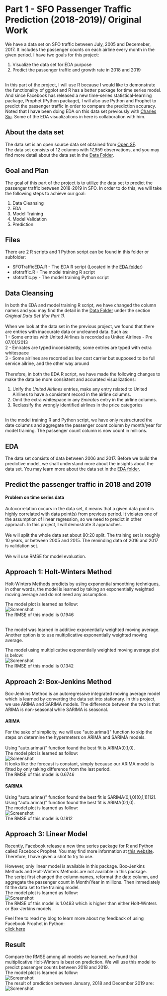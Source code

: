 # Part 1 - SFO Passenger Traffic Prediction (2018-2019)/ Original Work

We have a data set on SFO traffic between July, 2005 and Decemeber, 2017. It includes the passenger counts on each airline every month in the given period. I have two goals for this project:<br>
<ol>
<li>Visualize the data set for EDA purpose</li>
<li>Predict the passenger traffic and growth rate in 2018 and 2019</li>
</ol>
<br>
In this part of the project, I will use R because I would like to demonstrate the functionality of ggplot and R has a better package for time series model. And since Facebook has released a new time-series statistical-learning package, Prophet (Python package), I will also use Python and Prophet to predict the passenger traffic in order to compare the prediction accuracy.
<br>
Noted that I have been doing EDA on this data set previously with <a href="https://github.com/chunheisiu">Charles Siu</a>. Some of the EDA visualizations in here is collaboration with him. 

## About the data set
The data set is an open source data set obtained from <a href="https://datasf.org/opendata/">Open SF</a>.
<br>
The data set consists of 12 columns with 17,959 observations, and you may find more detail about the data set in the [Data Folder](../Data).

## Goal and Plan
The goal of this part of the project is to utilize the data set to predict the passenger traffic between 2018-2019 in SFO. In order to do this, we will take the following steps to achieve our goal:<br>
<ol>
	<li>Data Cleansing</li>
	<li>EDA</li>
	<li>Model Training</li>
	<li>Model Validation</li>
	<li>Prediction</li>
</ol>

## Files
There are 2 R scripts and 1 Python script can be found in this folder or subfolder:
<ul>
	<li>SFOTrafficEDA.R - The EDA R script (Located in the <a href="https://github.com/jacquessham/sfotraffic/tree/master/Part1/EDA">EDA folder</a>)</li>
	<li>sfotraffic.R - The model training R script</li>
	<li>sfotraffic.py - The model training Python script</li>
</ul>

## Data Cleansing
In both the EDA and model training R script, we have changed the column names and you may find the detail in the [Data Folder](../Data) under the section <i>Original Data Set (For Part 1)</i>. 
<br>
<br>
When we look at the data set in the previous project, we found that there are entries with inaccurate data or uncleaned data. Such as:<br>
1 - Some entries with United Airlines is recorded as United Airlines - Pre 07/01/2013<br>
2 - Emirates are typed inconsistently, some entries are typed with extra whitespace<br>
3 - Some airlines are recorded as low cost carrier but supposed to be full service ailrine, and the other way around<br>
<br>
Therefore, in both the EDA R script, we have made the following changes to make the data be more consistent and accurated visualizations:
<ol>
	<li>Unify the <i>United Airlines</i> entries, make any entry related to United Airlines to have a consistent record in the airline columns.</li>
	<li>Omit the extra whitespace in any <i>Emirates</i> entry in the airline columns.</li>
	<li>Reclassify the wrongly identified airlines in the price categories</li>
</ol>
<br>
In the model training R and Python script, we have only restructured the date columns and aggregate the passenger count column by month/year for model training. The passenger count column is now count in millions.

## EDA
The data set consists of data between 2006 and 2017. Before we build the predictive model, we shall understand more about the insights about the data set. You may learn more about the data set in the <a href="https://github.com/jacquessham/sfotraffic/tree/master/Part1/EDA">EDA folder</a>.

## Predict the passenger traffic in 2018 and 2019
#### Problem on time series data
Autocorrelation occurs in the data set, it means that a given data point is highly correlated with data point(s) from previous period. It violates one of the assumption of linear regression, so we need to predict in other approach. In this project, I will demostrate 3 approaches.<br>
<br>
We will split the whole data set about 80:20 split. The training set is roughly 10 years, or between 2005 and 2015. The reminding data of 2016 and 2017 is validation set.
<br>
<br>
We will use RMSE for model evaluation.

## Approach 1: Holt-Winters Method
Holt-Winters Methods predicts by using exponential smoothing techniques, in other words, the model is learned by taking an exponentially weighted moving average and do not need any assumption. <br>

The model plot is learned as follow:<br>
![Screenshot](Images/hw_plot.png)
<br>
The RMSE of this model is 0.1946

<br>
The model was learned in additive exponentially weighted moving average. Another option is to use multiplicative exponentially weighted moving average. <br>

The model using multiplicative exponentially weighted moving average plot is below:<br>
![Screenshot](Images/hw_plot_m.png)
<br>
The RMSE of this model is 0.1342

## Approach 2: Box-Jenkins Method
Box-Jenkins Method is an autoregressive integrated moving average model which is learned by converting the data set into stationary. In this project, we use ARIMA and SARIMA models. The difference between the two is that ARIMA is non-seasonal while SARIMA is seasonal.

#### ARIMA
For the sake of simplicity, we will use "auto.arima()" function to skip the steps on determine the hypermeters on ARIMA and SARIMA models.<br>
<br>
Using "auto.arima()" function found the best fit is ARIMA(0,1,0).<br>
The model plot is learned as follow:<br>
![Screenshot](Images/arima.png)
<br>
It looks like the forecast is constant, simply because our ARIMA model is fitted by only taking difference from the last period. <br>
The RMSE of this model is 0.6746

#### SARIMA
Using "auto.arima()" function found the best fit is SARIMA(0,1,0)(0,1,1)[12].<br>
Using "auto.arima()" function found the best fit is ARIMA(0,1,0).<br>
The model plot is learned as follow:<br>
![Screenshot](Images/sarima.png)
<br>
The RMSE of this model is 0.1812

## Approach 3: Linear Model
Recently, Facebook release a new time series package for R and Python called Facebook Prophet. You may find more information at <a href="https://facebook.github.io/prophet/">this website</a>. Therefore, I have given a shot to try to use.

However, only linear model is available in this package. Box-Jenkins Methods and Holt-Winters Methods are not available in this package.
<br>
The script first changed the column names, reformat the date column, and aggregate the passenger count in Month/Year in millions. Then immediately fit the data set to the training model.
<br>
The model plot is learned as follow:<br>
![Screenshot](Images/fbprophet_plot.png)
<br>
The RMSE of this model is 1.0493 which is higher than either Holt-Winters or Box-Jerkins models.

Feel free to read my blog to learn more about my feedback of using Facebook Prophet in Python:<br>
<a href="https://medium.com/@jjsham/trying-facebook-prophet-for-time-series-model-3170cfd416fa">click here</a>

## Result
Compare the RMSE among all models we learned, we found that multiplicative Holt-Winters is best on prediction. We will use this model to predict passenger counts between 2018 and 2019.<br>
The model plot is learned as follow:<br>
![Screenshot](Images/result_plot.png)
<br>
The result of prediction between January, 2018 and December 2019 are:<br>
![Screenshot](Images/results.png)
